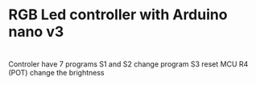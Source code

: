 # RGB Led controller with Arduino nano v3
#
Controler have 7 programs
S1 and S2 change program
S3 reset MCU
R4 (POT) change the brightness
